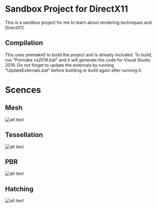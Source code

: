 # Sandbox Project for DirectX11

This is a sandbox project for me to learn about rendering techniques and DirectX11.

## Compilation
This uses premake5 to build the project and is already included. To build, run "Premake vs2019.bat" and it will generate the code for Visual Studio 2019. Do not forget to update the externals by running "UpdateExternals.bat" before building or build again after running it.

# Scences

## Mesh
![alt text](https://github.com/jonathan2222/RenderingSandboxD3D11/blob/main/Assets/Images/Mesh.png?raw=true)

## Tessellation
![alt text](https://github.com/jonathan2222/RenderingSandboxD3D11/blob/main/Assets/Images/Tessellation.png?raw=true)

## PBR
![alt text](https://github.com/jonathan2222/RenderingSandboxD3D11/blob/main/Assets/Images/PBR.png?raw=true)

## Hatching
![alt text](https://github.com/jonathan2222/RenderingSandboxD3D11/blob/main/Assets/Images/Hatching.png?raw=true)